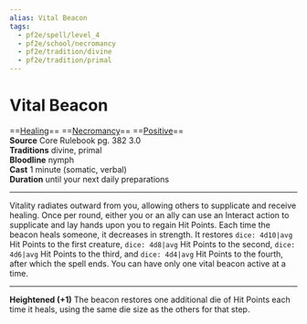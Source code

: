 ```yaml
---
alias: Vital Beacon
tags:
  - pf2e/spell/level_4
  - pf2e/school/necromancy
  - pf2e/tradition/divine
  - pf2e/tradition/primal
---
```


# Vital Beacon

==[Healing](../../../Traits/Healing.md)== ==[Necromancy](../../../Traits/Necromancy.md)== ==[Positive](../../../Traits/Positive.md)==  
__Source__ Core Rulebook pg. 382 3.0  
**Traditions** divine, primal  
**Bloodline** nymph  
**Cast** 1 minute (somatic, verbal)  
**Duration** until your next daily preparations

---

Vitality radiates outward from you, allowing others to supplicate and receive healing. Once per round, either you or an ally can use an Interact action to supplicate and lay hands upon you to regain Hit Points. Each time the beacon heals someone, it decreases in strength. It restores `dice: 4d10|avg` Hit Points to the first creature, `dice: 4d8|avg` Hit Points to the second, `dice: 4d6|avg` Hit Points to the third, and `dice: 4d4|avg` Hit Points to the fourth, after which the spell ends. You can have only one vital beacon active at a time.

<hr>

**Heightened (+1)** The beacon restores one additional die of Hit Points each time it heals, using the same die size as the others for that step.
